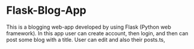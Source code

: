# Flask-Blog-App
This is a blogging web-app developed by using Flask (Python web framework). In this app user can create account, then login, and then can post some blog with a title. User can edit and also their posts.ts, 
